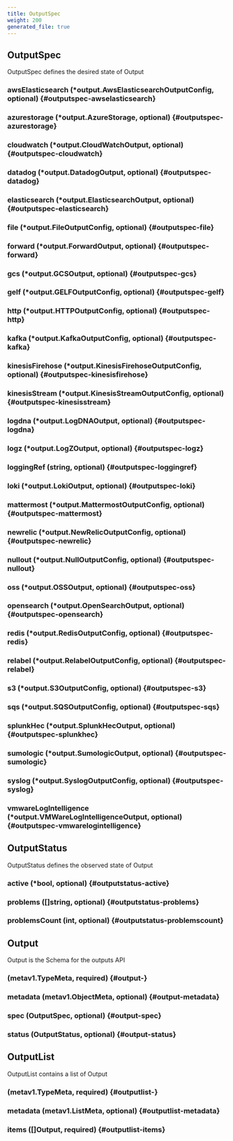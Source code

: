 ```yaml
---
title: OutputSpec
weight: 200
generated_file: true
---
```


## OutputSpec

OutputSpec defines the desired state of Output

### awsElasticsearch (*output.AwsElasticsearchOutputConfig, optional) {#outputspec-awselasticsearch}


### azurestorage (*output.AzureStorage, optional) {#outputspec-azurestorage}


### cloudwatch (*output.CloudWatchOutput, optional) {#outputspec-cloudwatch}


### datadog (*output.DatadogOutput, optional) {#outputspec-datadog}


### elasticsearch (*output.ElasticsearchOutput, optional) {#outputspec-elasticsearch}


### file (*output.FileOutputConfig, optional) {#outputspec-file}


### forward (*output.ForwardOutput, optional) {#outputspec-forward}


### gcs (*output.GCSOutput, optional) {#outputspec-gcs}


### gelf (*output.GELFOutputConfig, optional) {#outputspec-gelf}


### http (*output.HTTPOutputConfig, optional) {#outputspec-http}


### kafka (*output.KafkaOutputConfig, optional) {#outputspec-kafka}


### kinesisFirehose (*output.KinesisFirehoseOutputConfig, optional) {#outputspec-kinesisfirehose}


### kinesisStream (*output.KinesisStreamOutputConfig, optional) {#outputspec-kinesisstream}


### logdna (*output.LogDNAOutput, optional) {#outputspec-logdna}


### logz (*output.LogZOutput, optional) {#outputspec-logz}


### loggingRef (string, optional) {#outputspec-loggingref}


### loki (*output.LokiOutput, optional) {#outputspec-loki}


### mattermost (*output.MattermostOutputConfig, optional) {#outputspec-mattermost}


### newrelic (*output.NewRelicOutputConfig, optional) {#outputspec-newrelic}


### nullout (*output.NullOutputConfig, optional) {#outputspec-nullout}


### oss (*output.OSSOutput, optional) {#outputspec-oss}


### opensearch (*output.OpenSearchOutput, optional) {#outputspec-opensearch}


### redis (*output.RedisOutputConfig, optional) {#outputspec-redis}


### relabel (*output.RelabelOutputConfig, optional) {#outputspec-relabel}


### s3 (*output.S3OutputConfig, optional) {#outputspec-s3}


### sqs (*output.SQSOutputConfig, optional) {#outputspec-sqs}


### splunkHec (*output.SplunkHecOutput, optional) {#outputspec-splunkhec}


### sumologic (*output.SumologicOutput, optional) {#outputspec-sumologic}


### syslog (*output.SyslogOutputConfig, optional) {#outputspec-syslog}


### vmwareLogIntelligence (*output.VMWareLogIntelligenceOutput, optional) {#outputspec-vmwarelogintelligence}



## OutputStatus

OutputStatus defines the observed state of Output

### active (*bool, optional) {#outputstatus-active}


### problems ([]string, optional) {#outputstatus-problems}


### problemsCount (int, optional) {#outputstatus-problemscount}



## Output

Output is the Schema for the outputs API

###  (metav1.TypeMeta, required) {#output-}


### metadata (metav1.ObjectMeta, optional) {#output-metadata}


### spec (OutputSpec, optional) {#output-spec}


### status (OutputStatus, optional) {#output-status}



## OutputList

OutputList contains a list of Output

###  (metav1.TypeMeta, required) {#outputlist-}


### metadata (metav1.ListMeta, optional) {#outputlist-metadata}


### items ([]Output, required) {#outputlist-items}



